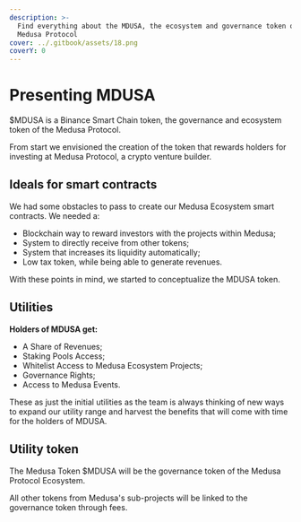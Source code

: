 ```yaml
---
description: >-
  Find everything about the MDUSA, the ecosystem and governance token of the
  Medusa Protocol
cover: ../.gitbook/assets/18.png
coverY: 0
---
```


# Presenting MDUSA

$MDUSA is a Binance Smart Chain token, the governance and ecosystem token of the Medusa Protocol.&#x20;

From start we envisioned the creation of the token that rewards holders for investing at Medusa Protocol, a crypto venture builder.&#x20;

## Ideals for smart contracts

We had some obstacles to pass to create our Medusa Ecosystem smart contracts. We needed a:

* Blockchain way to reward investors with the projects within Medusa;
* System to directly receive from other tokens;
* System that increases its liquidity automatically;
* Low tax token, while being able to generate revenues.

With these points in mind, we started to conceptualize the MDUSA token.&#x20;

## Utilities

**Holders of MDUSA get:**

* A Share of Revenues;
* Staking Pools Access;
* Whitelist Access to Medusa Ecosystem Projects;
* Governance Rights;
* Access to Medusa Events.

These as just the initial utilities as the team is always thinking of new ways to expand our utility range and harvest the benefits that will come with time for the holders of MDUSA.

## Utility token

The Medusa Token $MDUSA will be the governance token of the Medusa Protocol Ecosystem.&#x20;

All other tokens from Medusa's sub-projects will be linked to the governance token through fees.
